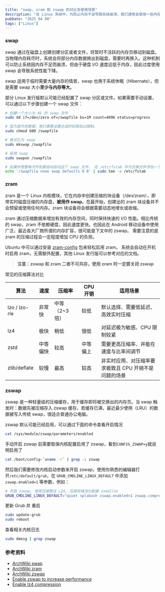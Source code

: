 ```yaml
---
title: "swap, zram 和 zswap 的对比及使用场景"
description: "在 Linux 系统中，为防止内存不足导致系统崩溃，我们通常会使用一些内存扩展技术，如 swap、zram 和 zswap。下面我们简单介绍它们的原理、适用场景以及如何开启和配置它们。"
pubDate: "2025 04 08"
tags: ["Linux"]
---
```


### swap

swap 通过在磁盘上创建创建分区或者文件，将暂时不活跃的内存页移动到磁盘。当物理内存耗尽时，系统会将部分内存数据换出到磁盘，需要时再换入。这种机制可以防止系统因内存不足而崩溃，但由于硬盘 I/O 速度远低于内存，因此过度使用 swap 会导致系统性能下降。

swap 适用于临时需要大量内存的情景，swap 也用于系统休眠（Hibernate），但是需要 swap 大小**至少与内存等大**。

部分 Linux 发行版默认可能已经配置了 swap 分区或文件。如果需要手动设置，可以通过以下步骤创建一个 swap 文件：

```bash
# 创建一个大小为 4G 的 swap 文件
sudo dd if=/dev/zero of=/swapfile bs=1M count=4096 status=progress

# 因为是内存数据，我们需要设置合适的权限加以限制。
sudo chmod 600 /swapfile

# 格式化为 swap
sudo mkswap /swapfile

# 启用 swap
sudo swapon /swapfile

# 如果你想要每次开机都自动启动这个 swap 文件， 在 /etc/fstab 中为交换文件添加一个条目
echo '/swapfile none swap defaults 0 0' | sudo tee -a /etc/fstab

```

### zram

zram 是一个 Linux 内核模块，它在内存中创建压缩的块设备（/dev/zram<id>），即带实时磁盘压缩的内存盘，**被用作 swap**。在最开始，创建出的 zram 块设备并不会预留或使用任何内存。zram 块设备将会根据需要动态地增长或收缩。

zram 通过压缩数据来增加有效的内存空间，同时保持快速的 I/O 性能。相比传统的 swap，zram 不依赖硬盘，因此速度更快。也因此在 Android 移动设备中使用广泛，最近各大厂商所谓的内存扩容，很可能是下文中的 zswap。 需要注意的是 zram 的压缩过程会一定程度增加 CPU 的负担。

Ubuntu 中可以通过安装 [zram-config](https://github.com/ecdye/zram-config) 包来轻松启用 zram， 系统会自动在开机时启用 zram，无需额外配置，其他 Linux 发行版可以参考对应的文档。

> **注意：zswap 和 zram 二者不可共存，使用 zram 时一定要关闭 zswap**

常见的压缩算法对比

| 算法          | 速度     | 压缩率         | CPU 开销 | 适用场景                                              |
| ------------- | -------- | -------------- | -------- | ----------------------------------------------------- |
| lzo / lzo-rle | 非常快   | 中等（2~3 倍） | 较低     | 默认选择、需要低延迟、高效实时压缩                    |
| lz4           | 极快     | 稍低           | 很低     | 对延迟极为敏感、CPU 限制较紧                          |
| zstd          | 中等偏快 | 较高           | 中等偏上 | 需要更高压缩率、并能在速度与比率间调节                |
| zlib/deflate  | 较慢     | 最高           | 较高     | 非实时应用、对压缩率要求极致且 CPU 开销不是问题的场景 |

### zswap

zswap 是一种轻量级的压缩缓存，用于缓存即将被交换出的内存页。当 swap 触发时：数据先被压缩存入 zswap 缓存，若缓存已满，最近最少使用（LRU）的数据被写入传统 swap，很适合普通办公电脑。

zswap 默认可能已经启用，可以通过下面的命令查看开启情况

```bash
cat /sys/module/zswap/parameters/enabled
```

手动开启 zswap 前需要取保内核配置启用了 zswap，看到`CONFIG_ZSWAP=y`就说明启用了

```bash
cat /boot/config-`uname -r` | grep -i zswap
```

然后我们需要修改内核启动参数来开启 zswap，使用你熟悉的编辑器打开`/etc/default/grub`，在 `GRUB_CMDLINE_LINUX_DEFAULT` 中添加 `zswap.enabled=1` 等参数，例如：

```bash
# 开启 zswap, 使用压缩算法 LZ4, 压缩存储池分配器 zsmalloc
GRUB_CMDLINE_LINUX_DEFAULT="quiet splabash zswap.enabled=1 zswap.compressor=lz4 zswap.zpool=zsmalloc"
```

更新 Grub 并 重启

```bash
sudo update-grub
sudo reboot
```

查看相关内核日志

```bash
sudo dmesg | grep zswap
```

### 参考资料

- [ArchWiki swap](https://wiki.archlinux.org/title/swap)
- [ArchWiki zram](https://wiki.archlinux.org/title/zram)
- [ArchWiki zswap](https://wiki.archlinux.org/title/zswap)
- [Enable zswap to increase performance](https://ubuntu-mate.community/t/enable-zswap-to-increase-performance/11302)
- [Enable lz4 compression](https://askubuntu.com/questions/877178/enabling-lz4-compression-in-zswap-ie-making-zswap-more-efficient/877322#877322)
